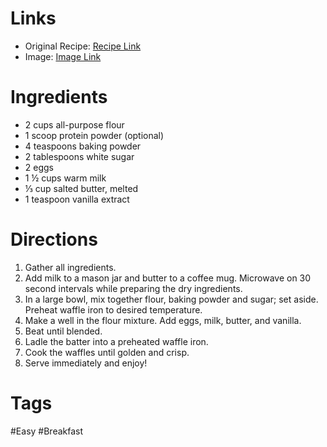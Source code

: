 # Links
* Original Recipe: [Recipe Link](https://www.allrecipes.com/recipe/20513/classic-waffles/)
* Image: [Image Link](https://photos.google.com/share/AF1QipOJE74onaEpmZ7Frb8ECRZy8ZsM2Y4rInvqpsRxMjzu3TZesTQQ5CLolJPADUcQPg/photo/AF1QipPGPsQwsI1NfFJM2dpDT2wODkPesNWo-YVnVXZ8?key=TXRaT2NiWHllSUQxRUFKa0xHMDFrX19IZFkzVER3)
# Ingredients
* 2 cups all-purpose flour
* 1 scoop protein powder (optional)
* 4 teaspoons baking powder
* 2 tablespoons white sugar
* 2 eggs
* 1 ½ cups warm milk
* ⅓ cup salted butter, melted
* 1 teaspoon vanilla extract
# Directions
1. Gather all ingredients.
2. Add milk to a mason jar and butter to a coffee mug. Microwave on 30 second intervals while preparing the dry ingredients.
3. In a large bowl, mix together flour, baking powder and sugar; set aside. Preheat waffle iron to desired temperature.
4. Make a well in the flour mixture. Add eggs, milk, butter, and vanilla.
5. Beat until blended.
6. Ladle the batter into a preheated waffle iron.
7. Cook the waffles until golden and crisp.
8. Serve immediately and enjoy!
# Tags
#Easy #Breakfast 